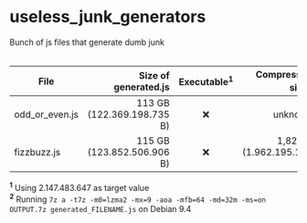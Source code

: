 # useless_junk_generators
Bunch of js files that generate dumb junk
</br></br>

File | Size of generated.js | Executable<sup>1</sup> | Compressed size<sup>2</sup>
---- | -------------------: | :--------------------: | --------------------------:
odd_or_even.js | 113 GB (122.369.198.735 B) | ❌ | unknown
fizzbuzz.js | 115 GB (123.852.506.906 B) | ❌ | 1,82 GB (1.962.195.145 B)

<sup><b>1</b></sup> Using  2.147.483.647 as target value</br>
<sup><b>2</b></sup> Running `7z a -t7z -m0=lzma2 -mx=9 -aoa -mfb=64 -md=32m -ms=on OUTPUT.7z generated_FILENAME.js` on Debian 9.4
